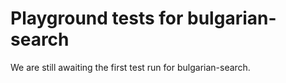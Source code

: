 # Playground tests for bulgarian-search
We are still awaiting the first test run for bulgarian-search.
